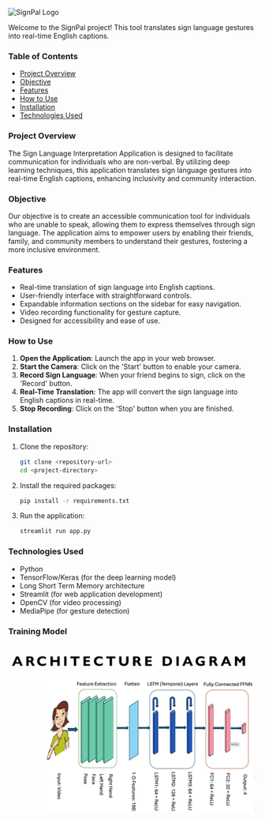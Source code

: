 ![SignPal Logo](logo.jpg)

Welcome to the SignPal project! This tool translates sign language gestures into real-time English captions.

### Table of Contents
- [Project Overview](#project-overview)
- [Objective](#objective)
- [Features](#features)
- [How to Use](#how-to-use)
- [Installation](#installation)
- [Technologies Used](#technologies-used)

### Project Overview
The Sign Language Interpretation Application is designed to facilitate communication for individuals who are non-verbal. By utilizing deep learning techniques, this application translates sign language gestures into real-time English captions, enhancing inclusivity and community interaction.

### Objective
Our objective is to create an accessible communication tool for individuals who are unable to speak, allowing them to express themselves through sign language. The application aims to empower users by enabling their friends, family, and community members to understand their gestures, fostering a more inclusive environment.

### Features
- Real-time translation of sign language into English captions.
- User-friendly interface with straightforward controls.
- Expandable information sections on the sidebar for easy navigation.
- Video recording functionality for gesture capture.
- Designed for accessibility and ease of use.

### How to Use
1. **Open the Application**: Launch the app in your web browser.
2. **Start the Camera**: Click on the 'Start' button to enable your camera.
3. **Record Sign Language**: When your friend begins to sign, click on the 'Record' button.
4. **Real-Time Translation**: The app will convert the sign language into English captions in real-time.
5. **Stop Recording**: Click on the 'Stop' button when you are finished.

### Installation
1. Clone the repository:
    ```bash
    git clone <repository-url>
    cd <project-directory>
    ```
2. Install the required packages:
    ```bash
    pip install -r requirements.txt
    ```
3. Run the application:
    ```bash
    streamlit run app.py
    ```

### Technologies Used
- Python
- TensorFlow/Keras (for the deep learning model)
- Long Short Term Memory architecture
- Streamlit (for web application development)
- OpenCV (for video processing)
- MediaPipe (for gesture detection)

### Training Model
![Model Training Design](model_training.png)
